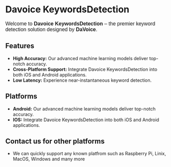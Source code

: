 # Davoice KeywordsDetection

<p style="font-family: Arial, sans-serif; font-size: 16px;">
Welcome to <strong>Davoice KeywordsDetection</strong> – the premier keyword detection solution designed by <strong>DaVoice</strong>.
</p>

<h2>Features</h2>
<ul>
  <li><strong>High Accuracy:</strong> Our advanced machine learning models deliver top-notch accuracy.</li>
  <li><strong>Cross-Platform Support:</strong> Integrate Davoice KeywordsDetection into both iOS and Android applications.</li>
  <li><strong>Low Latency:</strong> Experience near-instantaneous keyword detection.</li>
</ul>

<h2>Platforms</h2>
<ul>
  <li><strong>Android:</strong> Our advanced machine learning models deliver top-notch accuracy.</li>
  <li><strong>IOS:</strong> Integrate Davoice KeywordsDetection into both iOS and Android applications.</li>
</ul>

<h2>Contact us for other platforms</h2>
<ul>
  <li>We can quickly support any known platfrom such as Raspberry Pi, Linix, MacOS, Windows and many more</li>
</ul>
